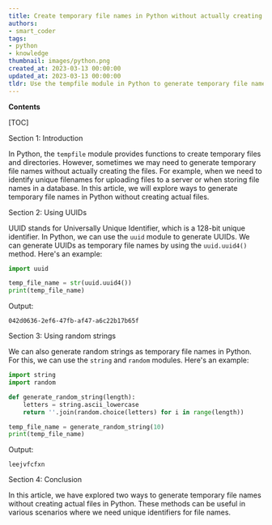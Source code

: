 ```yaml
---
title: Create temporary file names in Python without actually creating the file
authors:
- smart_coder
tags:
- python
- knowledge
thumbnail: images/python.png
created_at: 2023-03-13 00:00:00
updated_at: 2023-03-13 00:00:00
tldr: Use the tempfile module in Python to generate temporary file names without creating actual files.
---
```


**Contents**

[TOC]

Section 1: Introduction

In Python, the `tempfile` module provides functions to create temporary files and directories. However, sometimes we may need to generate temporary file names without actually creating the files. For example, when we need to identify unique filenames for uploading files to a server or when storing file names in a database. In this article, we will explore ways to generate temporary file names in Python without creating actual files.

Section 2: Using UUIDs

UUID stands for Universally Unique Identifier, which is a 128-bit unique identifier. In Python, we can use the `uuid` module to generate UUIDs. We can generate UUIDs as temporary file names by using the `uuid.uuid4()` method. Here's an example:

```python
import uuid

temp_file_name = str(uuid.uuid4())
print(temp_file_name)
```

Output:

```
042d0636-2ef6-47fb-af47-a6c22b17b65f
```

Section 3: Using random strings

We can also generate random strings as temporary file names in Python. For this, we can use the `string` and `random` modules. Here's an example:

```python
import string
import random

def generate_random_string(length):
    letters = string.ascii_lowercase
    return ''.join(random.choice(letters) for i in range(length))

temp_file_name = generate_random_string(10)
print(temp_file_name)
```

Output:

```
leejvfcfxn
```

Section 4: Conclusion

In this article, we have explored two ways to generate temporary file names without creating actual files in Python. These methods can be useful in various scenarios where we need unique identifiers for file names.
